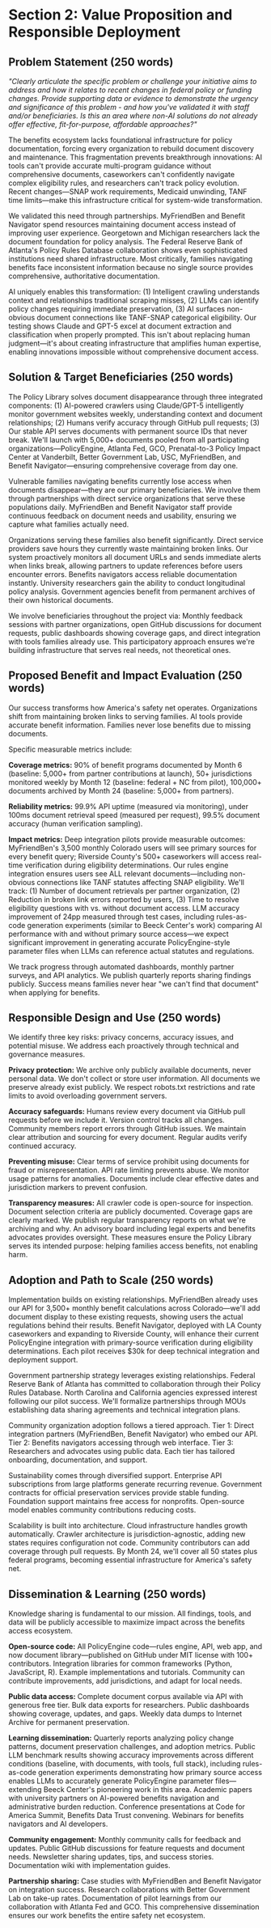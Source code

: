 # Section 2: Value Proposition and Responsible Deployment

## Problem Statement (250 words)
*"Clearly articulate the specific problem or challenge your initiative aims to address and how it relates to recent changes in federal policy or funding changes. Provide supporting data or evidence to demonstrate the urgency and significance of this problem - and how you've validated it with staff and/or beneficiaries. Is this an area where non-AI solutions do not already offer effective, fit-for-purpose, affordable approaches?"*

The benefits ecosystem lacks foundational infrastructure for policy documentation, forcing every organization to rebuild document discovery and maintenance. This fragmentation prevents breakthrough innovations: AI tools can't provide accurate multi-program guidance without comprehensive documents, caseworkers can't confidently navigate complex eligibility rules, and researchers can't track policy evolution. Recent changes—SNAP work requirements, Medicaid unwinding, TANF time limits—make this infrastructure critical for system-wide transformation.

We validated this need through partnerships. MyFriendBen and Benefit Navigator spend resources maintaining document access instead of improving user experience. Georgetown and Michigan researchers lack the document foundation for policy analysis. The Federal Reserve Bank of Atlanta's Policy Rules Database collaboration shows even sophisticated institutions need shared infrastructure. Most critically, families navigating benefits face inconsistent information because no single source provides comprehensive, authoritative documentation.

AI uniquely enables this transformation: (1) Intelligent crawling understands context and relationships traditional scraping misses, (2) LLMs can identify policy changes requiring immediate preservation, (3) AI surfaces non-obvious document connections like TANF-SNAP categorical eligibility. Our testing shows Claude and GPT-5 excel at document extraction and classification when properly prompted. This isn't about replacing human judgment—it's about creating infrastructure that amplifies human expertise, enabling innovations impossible without comprehensive document access.

## Solution & Target Beneficiaries (250 words)

The Policy Library solves document disappearance through three integrated components: (1) AI-powered crawlers using Claude/GPT-5 intelligently monitor government websites weekly, understanding context and document relationships; (2) Humans verify accuracy through GitHub pull requests; (3) Our stable API serves documents with permanent source IDs that never break. We'll launch with 5,000+ documents pooled from all participating organizations—PolicyEngine, Atlanta Fed, GCO, Prenatal-to-3 Policy Impact Center at Vanderbilt, Better Government Lab, USC, MyFriendBen, and Benefit Navigator—ensuring comprehensive coverage from day one.

Vulnerable families navigating benefits currently lose access when documents disappear—they are our primary beneficiaries. We involve them through partnerships with direct service organizations that serve these populations daily. MyFriendBen and Benefit Navigator staff provide continuous feedback on document needs and usability, ensuring we capture what families actually need.

Organizations serving these families also benefit significantly. Direct service providers save hours they currently waste maintaining broken links. Our system proactively monitors all document URLs and sends immediate alerts when links break, allowing partners to update references before users encounter errors. Benefits navigators access reliable documentation instantly. University researchers gain the ability to conduct longitudinal policy analysis. Government agencies benefit from permanent archives of their own historical documents.

We involve beneficiaries throughout the project via: Monthly feedback sessions with partner organizations, open GitHub discussions for document requests, public dashboards showing coverage gaps, and direct integration with tools families already use. This participatory approach ensures we're building infrastructure that serves real needs, not theoretical ones.

## Proposed Benefit and Impact Evaluation (250 words)

Our success transforms how America's safety net operates. Organizations shift from maintaining broken links to serving families. AI tools provide accurate benefit information. Families never lose benefits due to missing documents.

Specific measurable metrics include:

**Coverage metrics:** 90% of benefit programs documented by Month 6 (baseline: 5,000+ from partner contributions at launch), 50+ jurisdictions monitored weekly by Month 12 (baseline: federal + NC from pilot), 100,000+ documents archived by Month 24 (baseline: 5,000+ from partners).

**Reliability metrics:** 99.9% API uptime (measured via monitoring), under 100ms document retrieval speed (measured per request), 99.5% document accuracy (human verification sampling).

**Impact metrics:** Deep integration pilots provide measurable outcomes: MyFriendBen's 3,500 monthly Colorado users will see primary sources for every benefit query; Riverside County's 500+ caseworkers will access real-time verification during eligibility determinations. Our rules engine integration ensures users see ALL relevant documents—including non-obvious connections like TANF statutes affecting SNAP eligibility. We'll track: (1) Number of document retrievals per partner organization, (2) Reduction in broken link errors reported by users, (3) Time to resolve eligibility questions with vs. without document access. LLM accuracy improvement of 24pp measured through test cases, including rules-as-code generation experiments (similar to Beeck Center's work) comparing AI performance with and without primary source access—we expect significant improvement in generating accurate PolicyEngine-style parameter files when LLMs can reference actual statutes and regulations.

We track progress through automated dashboards, monthly partner surveys, and API analytics. We publish quarterly reports sharing findings publicly. Success means families never hear "we can't find that document" when applying for benefits.

## Responsible Design and Use (250 words)

We identify three key risks: privacy concerns, accuracy issues, and potential misuse. We address each proactively through technical and governance measures.

**Privacy protection:** We archive only publicly available documents, never personal data. We don't collect or store user information. All documents we preserve already exist publicly. We respect robots.txt restrictions and rate limits to avoid overloading government servers.

**Accuracy safeguards:** Humans review every document via GitHub pull requests before we include it. Version control tracks all changes. Community members report errors through GitHub issues. We maintain clear attribution and sourcing for every document. Regular audits verify continued accuracy.

**Preventing misuse:** Clear terms of service prohibit using documents for fraud or misrepresentation. API rate limiting prevents abuse. We monitor usage patterns for anomalies. Documents include clear effective dates and jurisdiction markers to prevent confusion.

**Transparency measures:** All crawler code is open-source for inspection. Document selection criteria are publicly documented. Coverage gaps are clearly marked. We publish regular transparency reports on what we're archiving and why. An advisory board including legal experts and benefits advocates provides oversight. These measures ensure the Policy Library serves its intended purpose: helping families access benefits, not enabling harm.

## Adoption and Path to Scale (250 words)

Implementation builds on existing relationships. MyFriendBen already uses our API for 3,500+ monthly benefit calculations across Colorado—we'll add document display to these existing requests, showing users the actual regulations behind their results. Benefit Navigator, deployed with LA County caseworkers and expanding to Riverside County, will enhance their current PolicyEngine integration with primary-source verification during eligibility determinations. Each pilot receives $30k for deep technical integration and deployment support.

Government partnership strategy leverages existing relationships. Federal Reserve Bank of Atlanta has committed to collaboration through their Policy Rules Database. North Carolina and California agencies expressed interest following our pilot success. We'll formalize partnerships through MOUs establishing data sharing agreements and technical integration plans.

Community organization adoption follows a tiered approach. Tier 1: Direct integration partners (MyFriendBen, Benefit Navigator) who embed our API. Tier 2: Benefits navigators accessing through web interface. Tier 3: Researchers and advocates using public data. Each tier has tailored onboarding, documentation, and support.

Sustainability comes through diversified support. Enterprise API subscriptions from large platforms generate recurring revenue. Government contracts for official preservation services provide stable funding. Foundation support maintains free access for nonprofits. Open-source model enables community contributions reducing costs.

Scalability is built into architecture. Cloud infrastructure handles growth automatically. Crawler architecture is jurisdiction-agnostic, adding new states requires configuration not code. Community contributors can add coverage through pull requests. By Month 24, we'll cover all 50 states plus federal programs, becoming essential infrastructure for America's safety net.

## Dissemination & Learning (250 words)

Knowledge sharing is fundamental to our mission. All findings, tools, and data will be publicly accessible to maximize impact across the benefits access ecosystem.

**Open-source code:** All PolicyEngine code—rules engine, API, web app, and now document library—published on GitHub under MIT license with 100+ contributors. Integration libraries for common frameworks (Python, JavaScript, R). Example implementations and tutorials. Community can contribute improvements, add jurisdictions, and adapt for local needs.

**Public data access:** Complete document corpus available via API with generous free tier. Bulk data exports for researchers. Public dashboards showing coverage, updates, and gaps. Weekly data dumps to Internet Archive for permanent preservation.

**Learning dissemination:** Quarterly reports analyzing policy change patterns, document preservation challenges, and adoption metrics. Public LLM benchmark results showing accuracy improvements across different conditions (baseline, with documents, with tools, full stack), including rules-as-code generation experiments demonstrating how primary source access enables LLMs to accurately generate PolicyEngine parameter files—extending Beeck Center's pioneering work in this area. Academic papers with university partners on AI-powered benefits navigation and administrative burden reduction. Conference presentations at Code for America Summit, Benefits Data Trust convening. Webinars for benefits navigators and AI developers.

**Community engagement:** Monthly community calls for feedback and updates. Public GitHub discussions for feature requests and document needs. Newsletter sharing updates, tips, and success stories. Documentation wiki with implementation guides.

**Partnership sharing:** Case studies with MyFriendBen and Benefit Navigator on integration success. Research collaborations with Better Government Lab on take-up rates. Documentation of pilot learnings from our collaboration with Atlanta Fed and GCO. This comprehensive dissemination ensures our work benefits the entire safety net ecosystem.